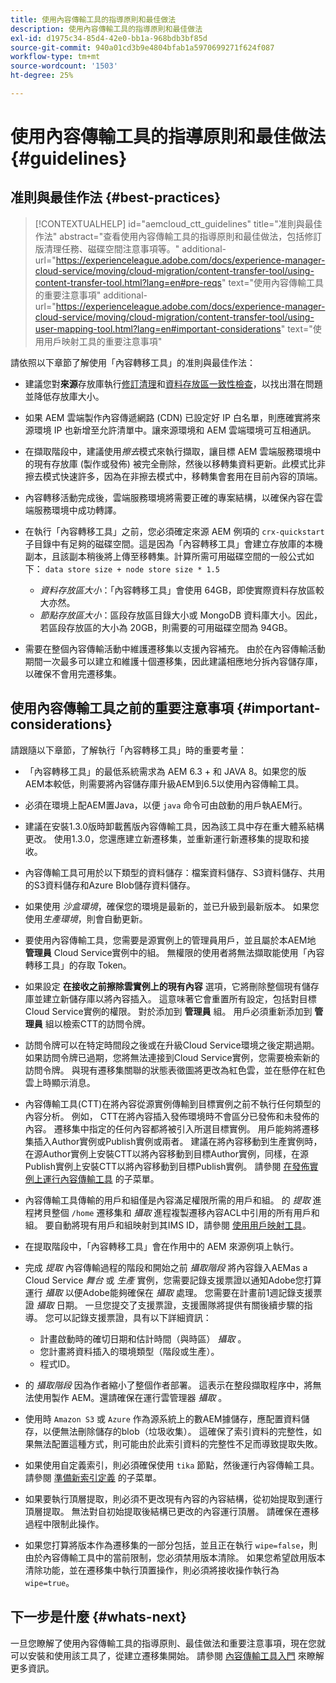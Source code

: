 ```yaml
---
title: 使用內容傳輸工具的指導原則和最佳做法
description: 使用內容傳輸工具的指導原則和最佳做法
exl-id: d1975c34-85d4-42e0-bb1a-968bdb3bf85d
source-git-commit: 940a01cd3b9e4804bfab1a5970699271f624f087
workflow-type: tm+mt
source-wordcount: '1503'
ht-degree: 25%

---
```


# 使用內容傳輸工具的指導原則和最佳做法 {#guidelines}

## 准則與最佳作法 {#best-practices}

>[!CONTEXTUALHELP]
>id="aemcloud_ctt_guidelines"
>title="准則與最佳作法"
>abstract="查看使用內容傳輸工具的指導原則和最佳做法，包括修訂版清理任務、磁碟空間注意事項等。"
>additional-url="https://experienceleague.adobe.com/docs/experience-manager-cloud-service/moving/cloud-migration/content-transfer-tool/using-content-transfer-tool.html?lang=en#pre-reqs" text="使用內容傳輸工具的重要注意事項"
>additional-url="https://experienceleague.adobe.com/docs/experience-manager-cloud-service/moving/cloud-migration/content-transfer-tool/using-user-mapping-tool.html?lang=en#important-considerations" text="使用用戶映射工具的重要注意事項"

請依照以下章節了解使用「內容轉移工具」的准則與最佳作法：

* 建議您對&#x200B;**來源**&#x200B;存放庫執行[修訂清理](https://experienceleague.adobe.com/docs/experience-manager-65/deploying/deploying/revision-cleanup.html)和[資料存放區一致性檢查](https://helpx.adobe.com/tw/experience-manager/kb/How-to-run-a-datastore-consistency-check-via-oak-run-AEM.html)，以找出潛在問題並降低存放庫大小。

* 如果 AEM 雲端製作內容傳遞網路 (CDN) 已設定好 IP 白名單，則應確實將來源環境 IP 也新增至允許清單中。讓來源環境和 AEM 雲端環境可互相通訊。

* 在擷取階段中，建議使用&#x200B;*擦去*&#x200B;模式來執行擷取，讓目標 AEM 雲端服務環境中的現有存放庫 (製作或發佈) 被完全刪除，然後以移轉集資料更新。此模式比非擦去模式快速許多，因為在非擦去模式中，移轉集會套用在目前內容的頂端。

* 內容轉移活動完成後，雲端服務環境將需要正確的專案結構，以確保內容在雲端服務環境中成功轉譯。

* 在執行「內容轉移工具」之前，您必須確定來源 AEM 例項的 `crx-quickstart` 子目錄中有足夠的磁碟空間。這是因為「內容轉移工具」會建立存放庫的本機副本，且該副本稍後將上傳至移轉集。計算所需可用磁碟空間的一般公式如下：
   `data store size + node store size * 1.5`

   * *資料存放區大小*：「內容轉移工具」會使用 64GB，即使實際資料存放區較大亦然。
   * *節點存放區大小*：區段存放區目錄大小或 MongoDB 資料庫大小。因此，若區段存放區的大小為 20GB，則需要的可用磁碟空間為 94GB。

* 需要在整個內容傳輸活動中維護遷移集以支援內容補充。 由於在內容傳輸活動期間一次最多可以建立和維護十個遷移集，因此建議相應地分拆內容儲存庫，以確保不會用完遷移集。

## 使用內容傳輸工具之前的重要注意事項 {#important-considerations}

請跟隨以下章節，了解執行「內容轉移工具」時的重要考量：

* 「內容轉移工具」的最低系統需求為 AEM 6.3 + 和 JAVA 8。如果您的版AEM本較低，則需要將內容儲存庫升級AEM到6.5以使用內容傳輸工具。

* 必須在環境上配AEM置Java，以便 `java` 命令可由啟動的用戶執AEM行。

* 建議在安裝1.3.0版時卸載舊版內容傳輸工具，因為該工具中存在重大體系結構更改。 使用1.3.0，您還應建立新遷移集，並重新運行新遷移集的提取和接收。

* 內容傳輸工具可用於以下類型的資料儲存：檔案資料儲存、S3資料儲存、共用的S3資料儲存和Azure Blob儲存資料儲存。

* 如果使用 *沙盒環境*，確保您的環境是最新的，並已升級到最新版本。 如果您使用&#x200B;*生產環境*，則會自動更新。

* 要使用內容傳輸工具，您需要是源實例上的管理員用戶，並且屬於本AEM地 **管理員** Cloud Service實例中的組。 無權限的使用者將無法擷取能使用「內容轉移工具」的存取 Token。

* 如果設定 **在接收之前擦除雲實例上的現有內容** 選項，它將刪除整個現有儲存庫並建立新儲存庫以將內容插入。 這意味著它會重置所有設定，包括對目標Cloud Service實例的權限。 對於添加到 **管理員** 組。 用戶必須重新添加到 **管理員** 組以檢索CTT的訪問令牌。

* 訪問令牌可以在特定時間段之後或在升級Cloud Service環境之後定期過期。 如果訪問令牌已過期，您將無法連接到Cloud Service實例，您需要檢索新的訪問令牌。 與現有遷移集關聯的狀態表徵圖將更改為紅色雲，並在懸停在紅色雲上時顯示消息。

* 內容傳輸工具(CTT)在將內容從源實例傳輸到目標實例之前不執行任何類型的內容分析。 例如， CTT在將內容插入發佈環境時不會區分已發佈和未發佈的內容。 遷移集中指定的任何內容都將被引入所選目標實例。 用戶能夠將遷移集插入Author實例或Publish實例或兩者。 建議在將內容移動到生產實例時，在源Author實例上安裝CTT以將內容移動到目標Author實例，同樣，在源Publish實例上安裝CTT以將內容移動到目標Publish實例。 請參閱 [在發佈實例上運行內容傳輸工具](https://experienceleague.adobe.com/docs/experience-manager-cloud-service/moving/cloud-migration/content-transfer-tool/using-content-transfer-tool.html?lang=en#running-ctt-on-publish) 的子菜單。

* 內容傳輸工具傳輸的用戶和組僅是內容滿足權限所需的用戶和組。 的 *提取* 進程拷貝整個 `/home` 遷移集和 *攝取* 進程複製遷移內容ACL中引用的所有用戶和組。 要自動將現有用戶和組映射到其IMS ID，請參閱 [使用用戶映射工具](https://experienceleague.adobe.com/docs/experience-manager-cloud-service/moving/cloud-migration/content-transfer-tool/using-user-mapping-tool.html?lang=en#cloud-migration)。

* 在提取階段中，「內容轉移工具」會在作用中的 AEM 來源例項上執行。

* 完成 *提取* 內容傳輸過程的階段和開始之前 *攝取階段* 將內容錄入AEMas a Cloud Service *舞台* 或 *生產* 實例，您需要記錄支援票證以通知Adobe您打算運行 *攝取* 以便Adobe能夠確保在 *攝取* 處理。 您需要在計畫前1週記錄支援票證 *攝取* 日期。 一旦您提交了支援票證，支援團隊將提供有關後續步驟的指導。 您可以記錄支援票證，具有以下詳細資訊：

   * 計畫啟動時的確切日期和估計時間（與時區） *攝取* 。
   * 您計畫將資料插入的環境類型（階段或生產）。
   * 程式ID。

* 的 *攝取階段* 因為作者縮小了整個作者部署。 這表示在整段擷取程序中，將無法使用製作 AEM。還請確保在運行雲管理器 *攝取* 。

* 使用時 `Amazon S3` 或 `Azure` 作為源系統上的數AEM據儲存，應配置資料儲存，以便無法刪除儲存的blob（垃圾收集）。 這確保了索引資料的完整性，如果無法配置這種方式，則可能由於此索引資料的完整性不足而導致提取失敗。

* 如果使用自定義索引，則必須確保使用 `tika` 節點，然後運行內容傳輸工具。 請參閱 [準備新索引定義](https://experienceleague.adobe.com/docs/experience-manager-cloud-service/operations/indexing.html?lang=en#preparing-the-new-index-definition) 的子菜單。

* 如果要執行頂層提取，則必須不更改現有內容的內容結構，從初始提取到運行頂層提取。 無法對自初始提取後結構已更改的內容運行頂層。 請確保在遷移過程中限制此操作。

* 如果您打算將版本作為遷移集的一部分包括，並且正在執行 `wipe=false`，則由於內容傳輸工具中的當前限制，您必須禁用版本清除。 如果您希望啟用版本清除功能，並在遷移集中執行頂置操作，則必須將接收操作執行為 `wipe=true`。

## 下一步是什麼 {#whats-next}

一旦您瞭解了使用內容傳輸工具的指導原則、最佳做法和重要注意事項，現在您就可以安裝和使用該工具了，從建立遷移集開始。 請參閱 [內容傳輸工具入門](https://experienceleague.adobe.com/docs/experience-manager-cloud-service/moving/cloud-migration/content-transfer-tool/getting-started-content-transfer-tool.html?lang=en) 來瞭解更多資訊。
